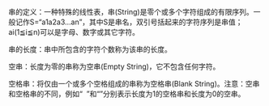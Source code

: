 串的定义：一种特殊的线性表，串(String)是零个或多个字符组成的有限序列。一般记作S=“a1a2a3…an”，其中S是串名，双引号括起来的字符序列是串值；ai(1≦i≦n)可以是字母、数字或其它字符。

串的长度：串中所包含的字符个数称为该串的长度。

空串：长度为零的串称为空串(Empty String)，它不包含任何字符。

空格串：将仅由一个或多个空格组成的串称为空格串(Blank String)。注意：空串和空格串的不同，例如“  ”和“”分别表示长度为1的空格串和长度为0的空串。